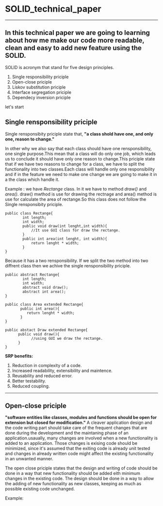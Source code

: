 # SOLID_technical_paper
---
In this technical paper we are going to learning about how me make our code more readable, clean and easy to add new feature using the **SOLID**.
---

SOLID is acronym that stand for five design principles.

1. Single responsibility priciple
2. Open-close priciple
3. Liskov substitution priciple
4. Interface segregation priciple
5. Dependecy inversion priciple

let's start

## Single rensponsibility priciple

Single rensponsibity priciple state that, **"a class shold have one, and only one, reason to change."** 

In other why we also say that each class should have one rensponsibility, one single purpose.This mean that a class will do only one job, which leads us to conclude it should have only one reason to change.This priciple state that if we have two reasons to change for a class, we have to split the functionality into two classes.Each class will handle only one responsibility and if in the feature we need to make one change we are going to make it in a the class which handle it.

Example : we have *Rectange* class. In it we have to method *draw()* and *area()*. draw() mwthod is use for drawing the rectnage and area() method is use for calculate the area of rectange.So this class does not follow the Single rensponsibity priciple.

```
public class Rectange{
        int length;
        int width;
        public void draw(int lenght,int width){
            //It use GUI class for draw the rectange.
        }
        public int area(int lenght, int width){
            return lenght * width;
        }
}
```
Because it has a two rensponsibility. If we split the two method into two diffrent class then we achive the single rensponsibility priciple.

```
public abstract Rectange{
        int length;
        int width;
        abstract void draw();
        abstract int area();
}

public class Area extended Rectange{
       public int area(){
          return lenght * width;
       }
}

public abstact Draw extended Rectange{
      public void draw(){
            //using GUI we draw the rectange.
      }
}
```
**SRP benefits:**
1. Reduction in complexity of a code.
2. Increased readability, extensibility and maintence.
3. Reusability and reduced error.
4. Better testability.
5. Reduced coupling.

---

## Open-close priciple

**"software entities like classes, modules and functions should be open for extension but closed for modification."**
A cleaver application design and the code writing part should take care of the frequent changes that are done during the development and the maintaning phase of an application.usaually, many changes are involved when a new functionality is added to an application. Those changes is exising code should be minimized, since it's assumed that the exiting code is already unit tested and changes in already written code might affect the existing functionality in an unwanted manner.

The open close priciple states that the design and writing of code should be done in a way that new functionality should be added eith minimum changes in the existing code. The design should be done in a way to allow the adding of new functionality as new classes, keeping as much as possible existing code unchanged.

Example:
```

```
